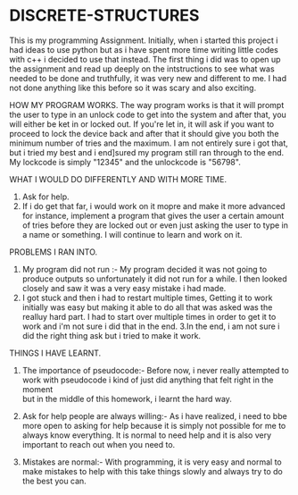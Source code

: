 # DISCRETE-STRUCTURES
This is my programming Assignment. 
Initially, when i started this project i had ideas to use python but as i have spent more time writing little codes with c++ i decided to use that instead. 
The first thing i did was to open up the assignment and read up deeply on the intstructions to see what was needed to be done and truthfully, it was very new and different to me. I had not done anything like this before so it was scary and also exciting. 



HOW MY PROGRAM WORKS.
The way program works is that it will prompt the user to type in an unlock code to get into the system and after that, you will either be ket in or locked out. If you're let in, it will ask if you want to proceed to lock the device back and after that it should give you both the minimum number of tries and the maximum. I am not entirely sure i got that, but i tried my best and i end]sured my program still ran through to the end. My lockcode is simply "12345" and the unlockcode is "56798".


WHAT I WOULD DO DIFFERENTLY AND WITH MORE TIME.
1. Ask for help.
2. If i do get that far, i would work on it mopre and make it more advanced for instance, implement a program that gives the user a certain amount of tries before they are locked out or even just asking the user to type in a name or something. I will continue to learn and work on it. 


PROBLEMS I RAN INTO.
1. My program did not run :- My program decided it was not going to produce outputs so unfortunately it did not run for a while. I then looked closely and saw it was a very easy mistake i had made. 
2. I got stuck and then i had to restart multiple times, Getting it to work initially was easy but making it able to do all that was asked was the realluy hard part. I had to start over multiple times in order to get it to work and i'm not sure i did that in the end. 
3.In the end, i am not sure i did the right thing ask but i tried to make it work.




THINGS I HAVE LEARNT.
1. The importance of pseudocode:- Before now, i never really attempted to work with pseudocode i kind of just did anything that felt right in the moment  
but in the middle of this homework, i learnt the hard way. 

2. Ask for help people are always willing:- As i have realized, i need to bbe more open to asking for help because it is simply not possible for me to always know everything. It is normal to need help and it is also very important to reach out when you need to. 

3. Mistakes are normal:- With programming, it is very easy and normal to make mistakes to help with this take things slowly and always try to do the best you can. 
